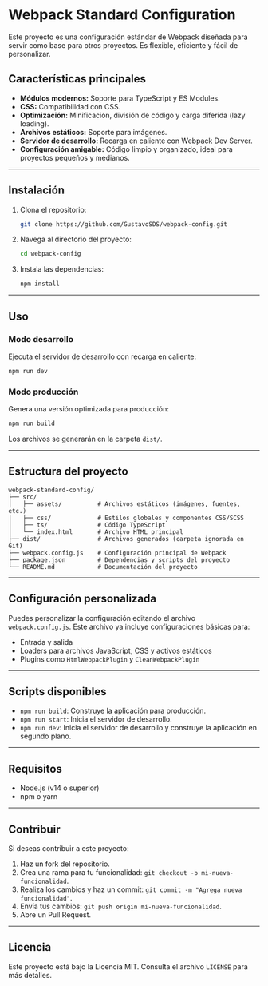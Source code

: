 # Webpack Standard Configuration

Este proyecto es una configuración estándar de Webpack diseñada para servir como base para otros proyectos. 
Es flexible, eficiente y fácil de personalizar.

## Características principales

- **Módulos modernos:** Soporte para TypeScript y ES Modules.
- **CSS:** Compatibilidad con CSS.
- **Optimización:** Minificación, división de código y carga diferida (lazy loading).
- **Archivos estáticos:** Soporte para imágenes.
- **Servidor de desarrollo:** Recarga en caliente con Webpack Dev Server.
- **Configuración amigable:** Código limpio y organizado, ideal para proyectos pequeños y medianos.

---

## Instalación

1. Clona el repositorio:
   ```bash
   git clone https://github.com/GustavoSDS/webpack-config.git
   ```

2. Navega al directorio del proyecto:
   ```bash
   cd webpack-config
   ```

3. Instala las dependencias:
   ```bash
   npm install
   ```

---

## Uso

### Modo desarrollo

Ejecuta el servidor de desarrollo con recarga en caliente:
```bash
npm run dev
```

### Modo producción

Genera una versión optimizada para producción:
```bash
npm run build
```
Los archivos se generarán en la carpeta `dist/`.

---

## Estructura del proyecto

```
webpack-standard-config/
├── src/
│   ├── assets/          # Archivos estáticos (imágenes, fuentes, etc.)
│   ├── css/             # Estilos globales y componentes CSS/SCSS
│   ├── ts/              # Código TypeScript
│   └── index.html       # Archivo HTML principal
├── dist/                # Archivos generados (carpeta ignorada en Git)
├── webpack.config.js    # Configuración principal de Webpack
├── package.json         # Dependencias y scripts del proyecto
└── README.md            # Documentación del proyecto
```

---

## Configuración personalizada

Puedes personalizar la configuración editando el archivo `webpack.config.js`. 
Este archivo ya incluye configuraciones básicas para:

- Entrada y salida
- Loaders para archivos JavaScript, CSS y activos estáticos
- Plugins como `HtmlWebpackPlugin` y `CleanWebpackPlugin`

---

## Scripts disponibles

- `npm run build`: Construye la aplicación para producción.
- `npm run start`: Inicia el servidor de desarrollo.
- `npm run dev`: Inicia el servidor de desarrollo y construye la aplicación en segundo plano.

---

## Requisitos

- Node.js (v14 o superior)
- npm o yarn

---

## Contribuir

Si deseas contribuir a este proyecto:

1. Haz un fork del repositorio.
2. Crea una rama para tu funcionalidad: `git checkout -b mi-nueva-funcionalidad`.
3. Realiza los cambios y haz un commit: `git commit -m "Agrega nueva funcionalidad"`.
4. Envía tus cambios: `git push origin mi-nueva-funcionalidad`.
5. Abre un Pull Request.

---

## Licencia

Este proyecto está bajo la Licencia MIT. Consulta el archivo `LICENSE` para más detalles.
